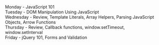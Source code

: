 Monday - JavaScript 101  
Tuesday - DOM Manipulation Using JavaScript  
Wednesday - Review, Template Literals, Array Helpers, Parsing JavaScript Objects,  Arrow Functions  
Thursday - Review, Callback functions, window.setTimeout, window.setInterval  
Friday - jQuery 101, Forms and Validation
